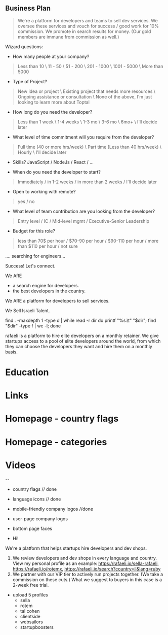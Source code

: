 Business Plan
-------------
> We're a platform for developers and teams to sell dev services.
> We oversee these services and vouch for success / good work for 10% commission.
> We promote in search results for money. (Our gold members are immune from commission as well.)


Wizard questions:
- How many people at your company? 
> Less than 10 \ 11 - 50 \ 51 - 200 \ 201 - 1000 \ 1001 - 5000 \ More than 5000 

- Type of Project? 
> New idea or project \ Existing project that needs more resources \ Ongoing assistance or consultation \ None of the above, I'm just looking to learn more about Toptal

- How long do you need the developer?
> Less than 1 week \ 1-4 weeks \ 1-3 mo \ 3-6 mo \ 6mo+ \ I'll decide later

- What level of time commitment will you require from the developer?
> Full time (40 or more hrs/week) \ Part time (Less than 40 hrs/week) \ Hourly \ I'll decide later

- Skills? 
JavaScript / NodeJs / React / ... 

- When do you need the developer to start?
> Immediately / in 1-2 weeks / in more than 2 weeks / I'll decide later 

- Open to working with remote?
> yes / no

- What level of team contribution are you looking from the developer?
> Entry level / IC / Mid-level mgmt / Executive-Senior Leadership

- Budget for this role?
> less than 70$ per hour / $70-90 per hour / $90-110 per hour / more than $110 per hour / not sure 

.... searching for engineers...

Success! Let's connect. 



We ARE
- a search engine for developers.
- the best developers in the country. 

We ARE a platform for developers to sell services. 



We Sell Israeli Talent. 

find . -maxdepth 1 -type d | while read -r dir
do printf "%s:\t" "$dir"; find "$dir" -type f | wc -l; done

rafaeli is a platform to hire elite developers on a monthly retainer. We give startups access to a pool of elite developers around the world, from which they can choose the developers they want and hire them on a monthly basis. 


# Education
# Links
# Homepage - country flags 
# Homepage - categories 
# Videos 

-- 
* country flags // done 
* language icons // done 
* mobile-friendly company logos //done 
* user-page company logos 
* bottom page faces 

* Hi! 

We're a platform that helps startups hire developers and dev shops. 

1. We review developers and dev shops in every language and country. View my personal profile as an example: https://rafaeli.io/sella-rafaeli, https://rafaeli.io/rotemx, https://rafaeli.io/search?country=il&lang=ruby
2. We partner with our VIP tier to actively run projects together. (We take a commission on these cuts.) What we suggest to buyers in this case is a 2-week free trial. 


* upload 5 profiles
	- sella
	- rotem
	- tal cohen
	- clientside
	- websailors
	- startupboosters
